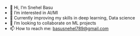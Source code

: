 - 👋 Hi, I’m Snehel Basu
- 👀 I’m interested in AI/Ml
- 🌱 Currently improving my skills in deep learning, Data science
- 💞️ I’m looking to collaborate on ML projects
- 📫 How to reach me: basusnehel789@gmail.com

<!---
Ricky-790/Ricky-790 is a ✨ special ✨ repository because its `README.md` (this file) appears on your GitHub profile.
You can click the Preview link to take a look at your changes.
--->
